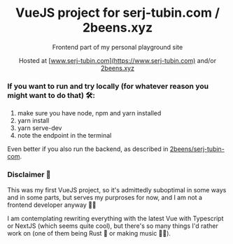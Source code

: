 <div align="center">

# VueJS project for serj-tubin.com / 2beens.xyz

Frontend part of my personal playground site

Hosted at [www.serj-tubin.com](https://www.serj-tubin.com) and/or [2beens.xyz](https://2beens.xyz)

</div>

### If you want to run and try locally (for whatever reason you might want to do that) 🛠️:

1. make sure you have node, npm and yarn installed
2. yarn install
3. yarn serve-dev
4. note the endpoint in the terminal

Even better if you also run the backend, as described in [2beens/serj-tubin-com](https://github.com/2beens/serj-tubin-com#easiest-way-to-run-it-yes-docker-).

### Disclaimer 🥲
This was my first VueJS project, so it's admittedly suboptimal in some ways and in some parts, but serves my purproses for now, and I am not a frontend developer anyway 🤷‍♂️

I am contemplating rewriting everything with the latest Vue with Typescript or NextJS (which seems quite cool), but there's so many things I'd rather work on (one of them being Rust 🦀 or making music 🎸🥁).
